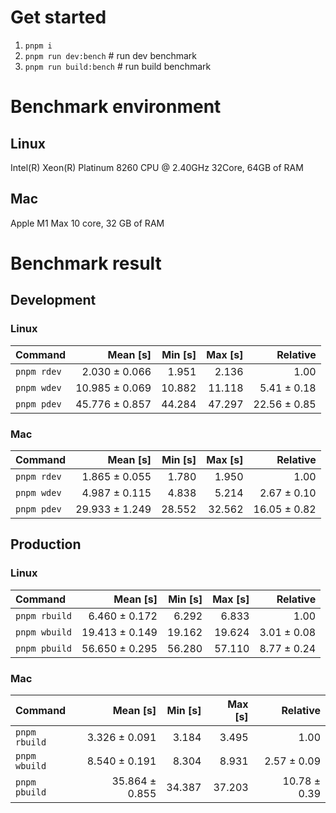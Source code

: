 # Get started
1. `pnpm i`
2. `pnpm run dev:bench` # run dev benchmark
3. `pnpm run build:bench` # run build benchmark

<!---benchStart-->
# Benchmark environment
## Linux
Intel(R) Xeon(R) Platinum 8260 CPU @ 2.40GHz 32Core, 64GB of RAM
## Mac
Apple M1 Max 10 core, 32 GB of RAM

# Benchmark result

## Development 

### Linux 
| Command | Mean [s] | Min [s] | Max [s] | Relative |
|:---|---:|---:|---:|---:|
| `pnpm rdev` | 2.030 ± 0.066 | 1.951 | 2.136 | 1.00 |
| `pnpm wdev` | 10.985 ± 0.069 | 10.882 | 11.118 | 5.41 ± 0.18 |
| `pnpm pdev` | 45.776 ± 0.857 | 44.284 | 47.297 | 22.56 ± 0.85 |


### Mac
| Command | Mean [s] | Min [s] | Max [s] | Relative |
|:---|---:|---:|---:|---:|
| `pnpm rdev` | 1.865 ± 0.055 | 1.780 | 1.950 | 1.00 |
| `pnpm wdev` | 4.987 ± 0.115 | 4.838 | 5.214 | 2.67 ± 0.10 |
| `pnpm pdev` | 29.933 ± 1.249 | 28.552 | 32.562 | 16.05 ± 0.82 |


## Production

### Linux 
| Command | Mean [s] | Min [s] | Max [s] | Relative |
|:---|---:|---:|---:|---:|
| `pnpm rbuild` | 6.460 ± 0.172 | 6.292 | 6.833 | 1.00 |
| `pnpm wbuild` | 19.413 ± 0.149 | 19.162 | 19.624 | 3.01 ± 0.08 |
| `pnpm pbuild` | 56.650 ± 0.295 | 56.280 | 57.110 | 8.77 ± 0.24 |


### Mac
| Command | Mean [s] | Min [s] | Max [s] | Relative |
|:---|---:|---:|---:|---:|
| `pnpm rbuild` | 3.326 ± 0.091 | 3.184 | 3.495 | 1.00 |
| `pnpm wbuild` | 8.540 ± 0.191 | 8.304 | 8.931 | 2.57 ± 0.09 |
| `pnpm pbuild` | 35.864 ± 0.855 | 34.387 | 37.203 | 10.78 ± 0.39 |

<!---benchEnd-->
	